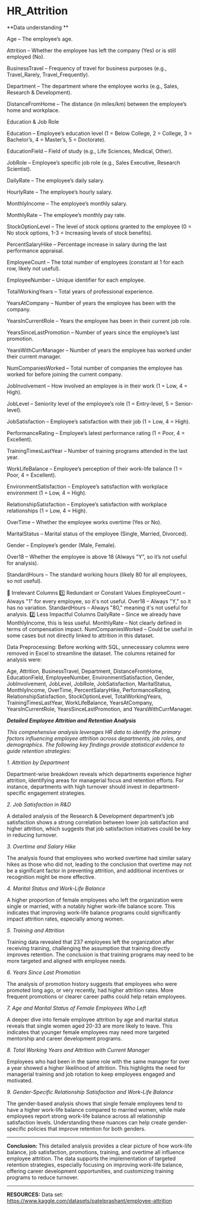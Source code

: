 # HR_Attrition

**Data understanding **

Age – The employee’s age.

Attrition – Whether the employee has left the company (Yes) or is still employed (No).

BusinessTravel – Frequency of travel for business purposes (e.g., Travel_Rarely, Travel_Frequently).

Department – The department where the employee works (e.g., Sales, Research & Development).

DistanceFromHome – The distance (in miles/km) between the employee’s home and workplace.

Education & Job Role

Education – Employee’s education level (1 = Below College, 2 = College, 3 = Bachelor’s, 4 = Master’s, 5 = Doctorate).

EducationField – Field of study (e.g., Life Sciences, Medical, Other).

JobRole – Employee’s specific job role (e.g., Sales Executive, Research Scientist).

DailyRate – The employee’s daily salary.

HourlyRate – The employee’s hourly salary.

MonthlyIncome – The employee’s monthly salary.

MonthlyRate – The employee’s monthly pay rate.

StockOptionLevel – The level of stock options granted to the employee (0 = No stock options, 1-3 = Increasing levels of stock benefits).

PercentSalaryHike – Percentage increase in salary during the last performance appraisal.

EmployeeCount – The total number of employees (constant at 1 for each row, likely not useful).

EmployeeNumber – Unique identifier for each employee.

TotalWorkingYears – Total years of professional experience.

YearsAtCompany – Number of years the employee has been with the company.

YearsInCurrentRole – Years the employee has been in their current job role.

YearsSinceLastPromotion – Number of years since the employee’s last promotion.

YearsWithCurrManager – Number of years the employee has worked under their current manager.

NumCompaniesWorked – Total number of companies the employee has worked for before joining the current company.

JobInvolvement – How involved an employee is in their work (1 = Low, 4 = High).

JobLevel – Seniority level of the employee’s role (1 = Entry-level, 5 = Senior-level).

JobSatisfaction – Employee’s satisfaction with their job (1 = Low, 4 = High).

PerformanceRating – Employee’s latest performance rating (1 = Poor, 4 = Excellent).

TrainingTimesLastYear – Number of training programs attended in the last year.

WorkLifeBalance – Employee’s perception of their work-life balance (1 = Poor, 4 = Excellent).

EnvironmentSatisfaction – Employee’s satisfaction with workplace environment (1 = Low, 4 = High).

RelationshipSatisfaction – Employee’s satisfaction with workplace relationships (1 = Low, 4 = High).

OverTime – Whether the employee works overtime (Yes or No).

MaritalStatus – Marital status of the employee (Single, Married, Divorced).

Gender – Employee’s gender (Male, Female).

Over18 – Whether the employee is above 18 (Always "Y", so it’s not useful for analysis).

StandardHours – The standard working hours (likely 80 for all employees, so not useful).

🚫 Irrelevant Columns
1️⃣ Redundant or Constant Values
EmployeeCount – Always "1" for every employee, so it's not useful.
Over18 – Always "Y," so it has no variation.
StandardHours – Always "80," meaning it's not useful for analysis.
2️⃣ Less Impactful Columns
DailyRate – Since we already have MonthlyIncome, this is less useful.
MonthlyRate – Not clearly defined in terms of compensation impact.
NumCompaniesWorked – Could be useful in some cases but not directly linked to attrition in this dataset.

Data Preprocessing:
Before working with SQL, unnecessary columns were removed in Excel to streamline the dataset. The columns retained for analysis were:

Age, Attrition, BusinessTravel, Department, DistanceFromHome, EducationField, EmployeeNumber, EnvironmentSatisfaction, Gender, JobInvolvement, JobLevel, JobRole, JobSatisfaction, MaritalStatus, MonthlyIncome, OverTime, PercentSalaryHike, PerformanceRating, RelationshipSatisfaction, StockOptionLevel, TotalWorkingYears, TrainingTimesLastYear, WorkLifeBalance, YearsAtCompany, YearsInCurrentRole, YearsSinceLastPromotion, and YearsWithCurrManager.

_**Detailed Employee Attrition and Retention Analysis**_

_This comprehensive analysis leverages HR data to identify the primary factors influencing employee attrition across departments, job roles, and demographics. The following key findings provide statistical evidence to guide retention strategies:_

_1. Attrition by Department_

Department-wise breakdown reveals which departments experience higher attrition, identifying areas for managerial focus and retention efforts. For instance, departments with high turnover should invest in department-specific engagement strategies.

_2. Job Satisfaction in R&D_

A detailed analysis of the Research & Development department’s job satisfaction shows a strong correlation between lower job satisfaction and higher attrition, which suggests that job satisfaction initiatives could be key in reducing turnover.

_3. Overtime and Salary Hike_

The analysis found that employees who worked overtime had similar salary hikes as those who did not, leading to the conclusion that overtime may not be a significant factor in preventing attrition, and additional incentives or recognition might be more effective.

_4. Marital Status and Work-Life Balance_

A higher proportion of female employees who left the organization were single or married, with a notably higher work-life balance score. This indicates that improving work-life balance programs could significantly impact attrition rates, especially among women.

_5. Training and Attrition_

Training data revealed that 237 employees left the organization after receiving training, challenging the assumption that training directly improves retention. The conclusion is that training programs may need to be more targeted and aligned with employee needs.

_6. Years Since Last Promotion_

The analysis of promotion history suggests that employees who were promoted long ago, or very recently, had higher attrition rates. More frequent promotions or 
clearer career paths could help retain employees.

_7. Age and Marital Status of Female Employees Who Left_

A deeper dive into female employee attrition by age and marital status reveals that single women aged 20-33 are more likely to leave. This indicates that younger female employees may need more targeted mentorship and career development programs.

_8. Total Working Years and Attrition with Current Manager_

Employees who had been in the same role with the same manager for over a year showed a higher likelihood of attrition. This highlights the need for managerial training and job rotation to keep employees engaged and motivated.

_9. Gender-Specific Relationship Satisfaction and Work-Life Balance_

The gender-based analysis shows that single female employees tend to have a higher work-life balance compared to married women, while male employees report strong work-life balance across all relationship satisfaction levels. Understanding these nuances can help create gender-specific policies that improve retention for both genders.
________________________

****Conclusion:****
This detailed analysis provides a clear picture of how work-life balance, job satisfaction, promotions, training, and overtime all influence employee attrition. The data supports the implementation of targeted retention strategies, especially focusing on improving work-life balance, offering career development opportunities, and customizing training programs to reduce turnover.

_____________________________________________

**RESOURCES:**
Data set: https://www.kaggle.com/datasets/patelprashant/employee-attrition
